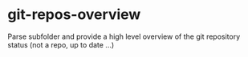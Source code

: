 # git-repos-overview
Parse subfolder and provide a high level overview of the git repository status (not a repo, up to date ...)
